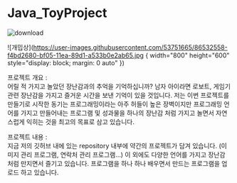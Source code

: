 # Java_ToyProject

![download](https://user-images.githubusercontent.com/53751665/85842371-947a0680-b7da-11ea-8034-2f8c1d08c782.png)

![개밉상](https://user-images.githubusercontent.com/53751665/86532558-f4bd2680-bf05-11ea-89d1-a533b0e2ab65.jpg { width="800" height="600" style="display: block; margin: 0 auto" })

프로젝트 개요 : <br>
 어릴 적 가지고 놀았던 장난감과의 추억을 기억하십니까? 남자 아이라면 로보트, 게임기 관련 장난감을 가지고 즐거운 시간을 보낸 기억이 있을 것입니다.
저는 이번 프로젝트를 만들기로 시작한 동기는 프로그래밍이라는 아주 허들이 높은 장벽이지만 프로그래밍 언어를 가지고 만들어내는 프로그램 및 성과물을
하나의 장난감 처럼 가지고 놀면서 자연스럽게 익히는 것을 최고의 목표로 삼고 있습니다.



프로젝트 내용 : <br>
 지금 저의 깃허브 내에 있는 repository 내부에 약간의 프로젝트가 담겨 있습니다. (이미지 관리 프로그램, 연락처 관리 프로그램...) 이 외에도 다양한 언어를 가지고
장난감 처럼 만지면서 즐기고 있습니다. 프로그램을 하나 하나 배우면서 만드는 프로그램을 업로드 하고 있습니다.
